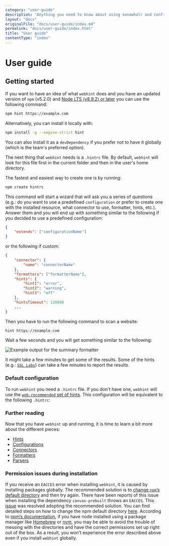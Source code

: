 ```yaml
---
category: "user-guide"
description: "Anything you need to know about using sonawhalr and configure it"
layout: "docs"
originalFile: "docs/user-guide/index.md"
permalink: "docs/user-guide/index.html"
title: "User guide"
contentType: "index"
---
```

# User guide

## Getting started

If you want to have an idea of what `webhint` does and you
have an updated version of `npm` (v5.2.0) and [Node LTS (v8.9.2)
or later][nodejs] you can use the following command:

```bash
npm hint https://example.com
```

Alternatively, you can install it locally with:

```bash
npm install -g --engine-strict hint
```

You can also install it as a `devDependency` if you prefer not to
have it globally (which is the team's preferred option).

The next thing that `webhint` needs is a `.hintrc` file. By
default, `webhint` will look for this file first in the current
folder and then in the user's home directory.

The fastest and easiest way to create one is by running:

```bash
npm create hintrc
```

This command will start a wizard that will ask you a series of
questions (e.g.: do you want to use a predefined `configuration` or prefer to
create one with the installed resource, what connector to use, formatter,
hints, etc.). Answer them and you will end up with something similar to the
following if you decided to use a predefined configuration:

```json
{
    "extends": ["configurationName"]
}
```

or the following if custom:

```json
{
    "connector": {
        "name": "connectorName"
    },
    "formatters": ["formatterName"],
    "hints": {
        "hint1": "error",
        "hint2": "warning",
        "hint3": "off"
    },
    "hintsTimeout": 120000
    ...
}
```

Then you have to run the following command to scan a website:

```bash
hint https://example.com
```

Wait a few seconds and you will get something similar to the following:

![Example output for the summary formatter](/static/images/summary-output-3e8d086067.png)

It might take a few minutes to get some of the results. Some of the
hints (e.g.: [`SSL Labs`](./hints/hint-ssllabs.md)) can take a few minutes
to report the results.

### Default configuration

To run `webhint` you need a `.hintrc` file. If you don't have one,
`webhint` will use the [`web-recommended` set of hints][web recommended].
This configuration will be equivalent to the following `.hintrc`:

### Further reading

Now that you have `webhint` up and running, it is time to learn a bit more
about the different pieces:

* [Hints](./concepts/hints/)
* [Configurations](./concepts/configurations/)
* [Connectors](./concepts/connectors/)
* [Formatters](./concepts/formatters/)
* [Parsers](./concepts/parsers/)

### Permission issues during installation

If you receive an `EACCES` error when installing `webhint`, it is caused
by installing packages globally. The recommended solution is to [change
`npm`’s default directory][npm change default directory] and then try
again. There have been reports of this issue when installing the
dependency `canvas-prebuilt` throws an `EACCES`. This [issue][permission
issue] was resolved adopting the recommended solution. You can find
detailed steps on how to change the npm default directory [here][npm
change default directory]. According to [npm’s documentation][npm use
package manager], if you have node installed using a package
manager like [Homebrew][homebrew] or [nvm][nvm], you may be able to avoid
the trouble of messing with the directories and have the correct
permissions set up right out of the box. As a result, you won’t experience
the error described above even if you install `webhint` globally.

<!-- Link labels: -->

[homebrew]: https://brew.sh/
[nodejs]: https://nodejs.org/en/download/current/
[npm change default directory]: https://docs.npmjs.com/getting-started/fixing-npm-permissions#option-2-change-npms-default-directory-to-another-directory
[npm use package manager]: https://docs.npmjs.com/getting-started/fixing-npm-permissions#option-3-use-a-package-manager-that-takes-care-of-this-for-you
[nvm]: https://github.com/creationix/nvm
[permission issue]: https://github.com/webhintio/hint/issues/308
[web recommended]: https://github.com/webhintio/hint/tree/master/packages/configuration-web-recommended#readme
